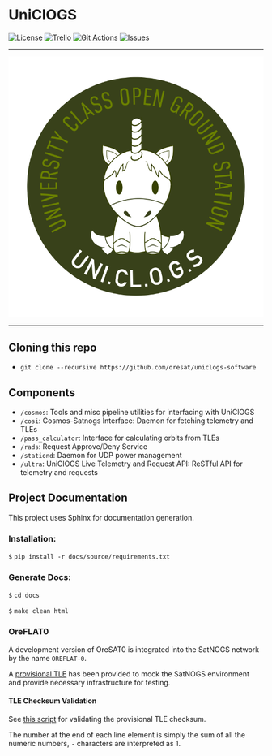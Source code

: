 # UniClOGS

[![License](https://img.shields.io/github/license/oresat/uniclogs-software)](./LICENSE)
[![Trello](https://img.shields.io/badge/trello-Backlog-blue)](https://trello.com/b/9VBVWS2I/mission-server-capstone)
[![Git Actions](https://img.shields.io/github/workflow/status/oresat/uniclogs-software/Mission%20Server)](https://github.com/oresat/uniclogs-software/actions)
[![Issues](https://img.shields.io/github/issues/oresat/uniclogs-software)](https://github.com/oresat/uniclogs-software/issues)

***

![UniClOGS Logo](https://github.com/oresat/uniclogs/raw/master/uniclogs.png "UniClOGS")

***

## Cloning this repo
- `git clone --recursive https://github.com/oresat/uniclogs-software`

## Components
* `/cosmos`: Tools and misc pipeline utilities for interfacing with UniClOGS
* `/cosi`: Cosmos-Satnogs Interface: Daemon for fetching telemetry and TLEs
* `/pass_calculator`: Interface for calculating orbits from TLEs
* `/rads`: Request Approve/Deny Service
* `/stationd`: Daemon for UDP power management
* `/ultra`: UniClOGS Live Telemetry and Request API: ReSTful API for telemetry and requests

## Project Documentation

This project uses Sphinx for documentation generation.

### Installation:
`$` `pip install -r docs/source/requirements.txt`

### Generate Docs:
`$` `cd docs`

`$` `make clean html`

### OreFLAT0

A development version of OreSAT0 is integrated into the SatNOGS network by the name `OREFLAT-0`.

A [provisional TLE](./oreflat0.tle) has been provided to mock the SatNOGS environment and provide necessary infrastructure for testing.

#### TLE Checksum Validation

See [this script](./tle-validate-checksum.py) for validating the provisional TLE checksum.

The number at the end of each line element is simply the sum of all the numeric numbers, `-` characters are interpreted as 1.
